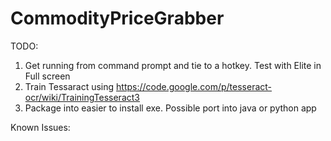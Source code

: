 CommodityPriceGrabber
=====================
TODO:
1. Get running from command prompt and tie to a hotkey. Test with Elite in Full screen
2. Train Tessaract using https://code.google.com/p/tesseract-ocr/wiki/TrainingTesseract3
3. Package into easier to install exe. Possible port into java or python app


Known Issues:
